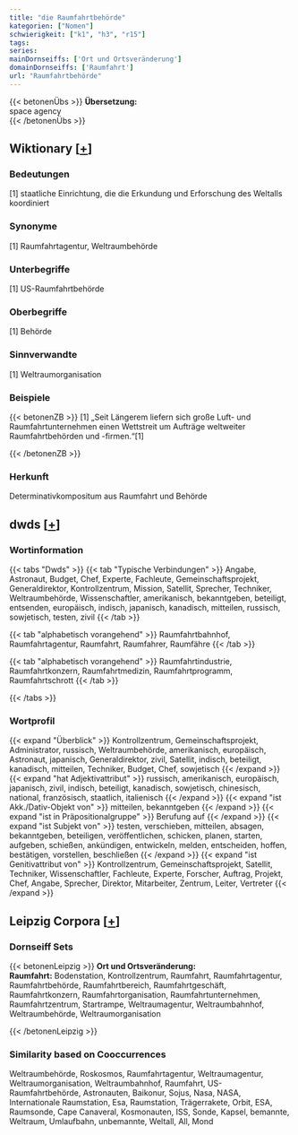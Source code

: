 ```yaml
---
title: "die Raumfahrtbehörde"
kategorien: ["Nomen"]
schwierigkeit: ["k1", "h3", "r15"]
tags:
series:
mainDornseiffs: ['Ort und Ortsveränderung']
domainDornseiffs: ['Raumfahrt']
url: "Raumfahrtbehörde"
---
```


{{< betonenÜbs >}}
**Übersetzung:**  
space agency  
{{< /betonenÜbs >}}

## Wiktionary [[+](https://de.wiktionary.org/wiki/Raumfahrtbehörde)]

### Bedeutungen
[1] staatliche Einrichtung, die die Erkundung und Erforschung des Weltalls koordiniert  

### Synonyme
[1] Raumfahrtagentur, Weltraumbehörde  

### Unterbegriffe
[1] US-Raumfahrtbehörde  

### Oberbegriffe
[1] Behörde  

### Sinnverwandte
[1] Weltraumorganisation  

### Beispiele
{{< betonenZB >}}
[1] „Seit Längerem liefern sich große Luft- und Raumfahrtunternehmen einen Wettstreit um Aufträge weltweiter Raumfahrtbehörden und -firmen.“[1]  

{{< /betonenZB >}}
### Herkunft
Determinativkompositum aus Raumfahrt und Behörde  



## dwds [[+](https://www.dwds.de/wb/Raumfahrtbehörde)]

### Wortinformation
{{< tabs "Dwds" >}}
{{< tab "Typische Verbindungen" >}}
Angabe, Astronaut, Budget, Chef, Experte, Fachleute, Gemeinschaftsprojekt, Generaldirektor, Kontrollzentrum, Mission, Satellit, Sprecher, Techniker, Weltraumbehörde, Wissenschaftler, amerikanisch, bekanntgeben, beteiligt, entsenden, europäisch, indisch, japanisch, kanadisch, mitteilen, russisch, sowjetisch, testen, zivil
{{< /tab >}}

{{< tab "alphabetisch vorangehend" >}}
Raumfahrtbahnhof, Raumfahrtagentur, Raumfahrt, Raumfahrer, Raumfähre
{{< /tab >}}

{{< tab "alphabetisch vorangehend" >}}
Raumfahrtindustrie, Raumfahrtkonzern, Raumfahrtmedizin, Raumfahrtprogramm, Raumfahrtschrott
{{< /tab >}}

{{< /tabs >}}

### Wortprofil
{{< expand "Überblick" >}} Kontrollzentrum, Gemeinschaftsprojekt, Administrator, russisch, Weltraumbehörde, amerikanisch, europäisch, Astronaut, japanisch, Generaldirektor, zivil, Satellit, indisch, beteiligt, kanadisch, mitteilen, Techniker, Budget, Chef, sowjetisch {{< /expand >}}
{{< expand "hat Adjektivattribut" >}} russisch, amerikanisch, europäisch, japanisch, zivil, indisch, beteiligt, kanadisch, sowjetisch, chinesisch, national, französisch, staatlich, italienisch {{< /expand >}}
{{< expand "ist Akk./Dativ-Objekt von" >}} mitteilen, bekanntgeben {{< /expand >}}
{{< expand "ist in Präpositionalgruppe" >}} Berufung auf {{< /expand >}}
{{< expand "ist Subjekt von" >}} testen, verschieben, mitteilen, absagen, bekanntgeben, beteiligen, veröffentlichen, schicken, planen, starten, aufgeben, schießen, ankündigen, entwickeln, melden, entscheiden, hoffen, bestätigen, vorstellen, beschließen {{< /expand >}}
{{< expand "ist Genitivattribut von" >}} Kontrollzentrum, Gemeinschaftsprojekt, Satellit, Techniker, Wissenschaftler, Fachleute, Experte, Forscher, Auftrag, Projekt, Chef, Angabe, Sprecher, Direktor, Mitarbeiter, Zentrum, Leiter, Vertreter {{< /expand >}}

## Leipzig Corpora [[+](https://corpora.uni-leipzig.de/en/res?word=Raumfahrtbehörde&corpusId=deu_newscrawl-public_2018)]

### Dornseiff Sets
{{< betonenLeipzig >}}
**Ort und Ortsveränderung:**  
**Raumfahrt:** Bodenstation, Kontrollzentrum, Raumfahrt, Raumfahrtagentur, Raumfahrtbehörde, Raumfahrtbereich, Raumfahrtgeschäft, Raumfahrtkonzern, Raumfahrtorganisation, Raumfahrtunternehmen, Raumfahrtzentrum, Startrampe, Weltraumagentur, Weltraumbahnhof, Weltraumbehörde, Weltraumorganisation  

{{< /betonenLeipzig >}}

### Similarity based on Cooccurrences
Weltraumbehörde, Roskosmos, Raumfahrtagentur, Weltraumagentur, Weltraumorganisation, Weltraumbahnhof, Raumfahrt, US-Raumfahrtbehörde, Astronauten, Baikonur, Sojus, Nasa, NASA, Internationale Raumstation, Esa, Raumstation, Trägerrakete, Orbit, ESA, Raumsonde, Cape Canaveral, Kosmonauten, ISS, Sonde, Kapsel, bemannte, Weltraum, Umlaufbahn, unbemannte, Weltall, All, Mond

